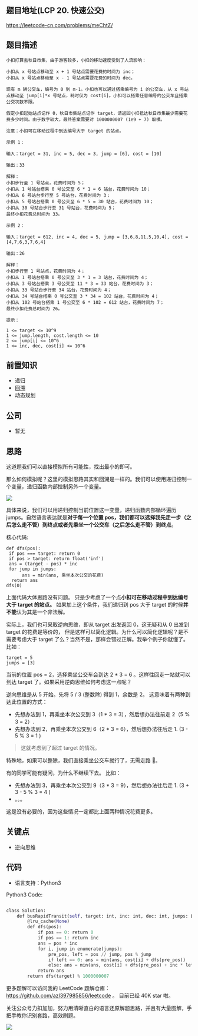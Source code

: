 ## 题目地址(LCP 20. 快速公交)

https://leetcode-cn.com/problems/meChtZ/

## 题目描述

```
小扣打算去秋日市集，由于游客较多，小扣的移动速度受到了人流影响：

小扣从 x 号站点移动至 x + 1 号站点需要花费的时间为 inc；
小扣从 x 号站点移动至 x - 1 号站点需要花费的时间为 dec。

现有 m 辆公交车，编号为 0 到 m-1。小扣也可以通过搭乘编号为 i 的公交车，从 x 号站点移动至 jump[i]*x 号站点，耗时仅为 cost[i]。小扣可以搭乘任意编号的公交车且搭乘公交次数不限。

假定小扣起始站点记作 0，秋日市集站点记作 target，请返回小扣抵达秋日市集最少需要花费多少时间。由于数字较大，最终答案需要对 1000000007 (1e9 + 7) 取模。

注意：小扣可在移动过程中到达编号大于 target 的站点。

示例 1：

输入：target = 31, inc = 5, dec = 3, jump = [6], cost = [10]

输出：33

解释：
小扣步行至 1 号站点，花费时间为 5；
小扣从 1 号站台搭乘 0 号公交至 6 * 1 = 6 站台，花费时间为 10；
小扣从 6 号站台步行至 5 号站台，花费时间为 3；
小扣从 5 号站台搭乘 0 号公交至 6 * 5 = 30 站台，花费时间为 10；
小扣从 30 号站台步行至 31 号站台，花费时间为 5；
最终小扣花费总时间为 33。

示例 2：

输入：target = 612, inc = 4, dec = 5, jump = [3,6,8,11,5,10,4], cost = [4,7,6,3,7,6,4]

输出：26

解释：
小扣步行至 1 号站点，花费时间为 4；
小扣从 1 号站台搭乘 0 号公交至 3 * 1 = 3 站台，花费时间为 4；
小扣从 3 号站台搭乘 3 号公交至 11 * 3 = 33 站台，花费时间为 3；
小扣从 33 号站台步行至 34 站台，花费时间为 4；
小扣从 34 号站台搭乘 0 号公交至 3 * 34 = 102 站台，花费时间为 4；
小扣从 102 号站台搭乘 1 号公交至 6 * 102 = 612 站台，花费时间为 7；
最终小扣花费总时间为 26。

提示：

1 <= target <= 10^9
1 <= jump.length, cost.length <= 10
2 <= jump[i] <= 10^6
1 <= inc, dec, cost[i] <= 10^6
```

## 前置知识

- 递归
- [回溯](https://github.com/azl397985856/leetcode/blob/master/thinkings/backtrack.md)
- 动态规划

## 公司

- 暂无

## 思路

这道题我们可以直接模拟所有可能性，找出最小的即可。

那么如何模拟呢？这里的模拟思路其实和回溯是一样的。我们可以使用递归控制一个变量，递归函数内部控制另外一个变量。

![](https://tva1.sinaimg.cn/large/008eGmZEly1gn7w8lgdi2j30v80iggmi.jpg)

具体来说，我们可以用递归控制当前位置这一变量，递归函数内部循环遍历 jumps。自然语言表达就是**对于每一个位置 pos，我们都可以选择我先走一步（之后怎么走不管）到终点或者先乘坐一个公交车（之后怎么走不管）到终点**。

核心代码:

```
def dfs(pos):
 if pos === target: return 0
 if pos > target: return float('inf')
 ans = (target - pos) * inc
 for jump in jumps:
      ans = min(ans, 乘坐本次公交的花费)
  return ans
dfs(0)
```

上面代码大体思路没有问题。 只是少考虑了一个点**小扣可在移动过程中到达编号大于 target 的站点。** 如果加上这个条件，我们递归到 pos 大于 target 的时候**并不能**认为其是一个非法解。

实际上，我们也可采取逆向思维，即从 target 出发返回 0，这无疑和从 0 出发到 target 的花费是等价的， 但是这样可以简化逻辑。为什么可以简化逻辑呢？是不需要考虑大于 target 了么？当然不是，那样会错过正解。我举个例子你就懂了。 比如：

```
target = 5
jumps = [3]
```

当前的位置 pos = 2，选择乘坐公交车会到达 2 \* 3 = 6 。这样往回走一站就可以到达 target 了。如果采用逆向思维如何考虑这一点呢？

逆向思维是从 5 开始。先将 5 / 3 (整数除) 得到 1，余数是 2。 这意味着有两种到达此位置的方式：

- 先想办法到 1，再乘坐本次公交到 3（1 \* 3 = 3），然后想办法往前走 2（5 % 3 = 2）.
- 先想办法到 2，再乘坐本次公交到 6（2 \* 3 = 6），然后想办法往后走 1. (3 - 5 % 3 = 1 )

> 这就考虑到了超过 target 的情况。

特殊地，如果可以整除，我们直接乘坐公交车就行了，无需走路 🚶。

有的同学可能有疑问，为什么不继续下去。 比如：

- 先想办法到 3，再乘坐本次公交到 9（3 \* 3 = 9），然后想办法往后走 1. (3 + 3 - 5 % 3 = 4 )
- 。。。

这是没有必要的，因为这些情况一定都比上面两种情况花费更多。

## 关键点

- 逆向思维

## 代码

- 语言支持：Python3

Python3 Code:

```python

class Solution:
    def busRapidTransit(self, target: int, inc: int, dec: int, jumps: List[int], cost: List[int]) -> int:
        @lru_cache(None)
        def dfs(pos):
            if pos == 0: return 0
            if pos == 1: return inc
            ans = pos * inc
            for i, jump in enumerate(jumps):
                pre_pos, left = pos // jump, pos % jump
                if left == 0: ans = min(ans, cost[i] + dfs(pre_pos))
                else: ans = min(ans, cost[i] + dfs(pre_pos) + inc * left, cost[i] + dfs(pre_pos + 1) + dec * (jump - left))
            return ans
        return dfs(target) % 1000000007

```

更多题解可以访问我的 LeetCode 题解仓库：https://github.com/azl397985856/leetcode 。 目前已经 40K star 啦。

关注公众号力扣加加，努力用清晰直白的语言还原解题思路，并且有大量图解，手把手教你识别套路，高效刷题。

![](https://tva1.sinaimg.cn/large/007S8ZIlly1gfcuzagjalj30p00dwabs.jpg)
